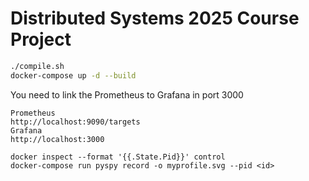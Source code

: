 # Distributed Systems 2025 Course Project

```sh
./compile.sh
docker-compose up -d --build
```

You need to link the Prometheus to Grafana in port 3000

```path
Prometheus
http://localhost:9090/targets
Grafana
http://localhost:3000
```

```optimization
docker inspect --format '{{.State.Pid}}' control
docker-compose run pyspy record -o myprofile.svg --pid <id>
```
